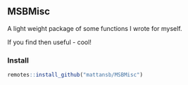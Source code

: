
## MSBMisc

A light weight package of some functions I wrote for myself.

If you find then useful - cool\!

### Install

``` r
remotes::install_github("mattansb/MSBMisc")
```

